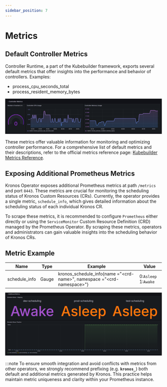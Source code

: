 ```yaml
---
sidebar_position: 7
---
```



# Metrics
## Default Controller Metrics

Controller Runtime, a part of the Kubebuilder framework, exports several default metrics that offer insights into the performance and behavior of controllers. 
Examples: 
- process_cpu_seconds_total
- process_resident_memory_bytes

![alt controller-metrics](../static/img/controller-metrics.png)

These metrics offer valuable information for monitoring and optimizing controller performance. For a comprehensive list of default metrics and their descriptions, refer to the official metrics reference page: [Kubebuilder Metrics Reference](https://book.kubebuilder.io/reference/metrics-reference).
## Exposing Additional Prometheus Metrics

Kronos Operator exposes additional Prometheus metrics at path `/metrics` and port `8443`. These metrics are crucial for monitoring the scheduling status of Kronos Custom Resources (CRs). Currently, the operator provides a single metric, `schedule_info`, which gives detailed information about the scheduling status of each individual Kronos CR.

To scrape these metrics, it is recommended to configure `Prometheus` either directly or using the `ServiceMonitor` Custom Resource Definition (CRD) managed by the Prometheus Operator. By scraping these metrics, operators and administrators can gain valuable insights into the scheduling behavior of Kronos CRs.


## Metric Example

| Name | Type | Example | Value |
|------|------|---------|-------|
| schedule_info | Gauge | kronos_schedule_info\{name ="\<crd-name>", namespace ="\<crd-namespace>"} | 0:`Asleep`  1:`Awake`

![alt additional-metrics](../static/img/additional-metrics.png)

:::note 
To ensure smooth integration and avoid conflicts with metrics from other operators, we strongly recommend prefixing (e.g. **`kronos_`**) both default and additional metrics generated by Kronos. This practice helps maintain metric uniqueness and clarity within your Prometheus instance.